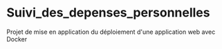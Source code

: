 # Suivi_des_depenses_personnelles
Projet de mise en application du déploiement d'une application web avec Docker
